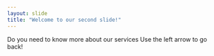```yaml
---
layout: slide
title: "Welcome to our second slide!"
---
```

Do you need to know more about our services
Use the left arrow to go back!
